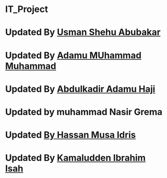 # IT_Project

# Updated By [Usman Shehu Abubakar](https://github.com/usmantkb/IT_Project/activity)
# Updated By [Adamu MUhammad Muhammad](https://github.com/AdamsGeeky)
# Updated By [Abdulkadir Adamu Haji](https://github.com/ABDULDEV-dev)
# Updated by muhammad Nasir Grema
# Updated [By Hassan Musa Idris](https://github.com/hassanidris1433/IT_Project)

# Updated By [Kamaludden Ibrahim Isah](https://github.com/Kamall-Kuri)



